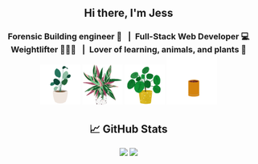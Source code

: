 <h2 align="center">
Hi there, I'm Jess
<!--  <img src="https://raw.githubusercontent.com/jessoliva/jessoliva/main/assets/hi.gif" width="10px"> -->
</h2>

<h3 align="center">
Forensic Building engineer 🏬 &ensp;|&ensp;Full-Stack Web Developer 💻 
</br>
Weightlifter 🏋🏽‍♀️ &ensp;|&ensp;Lover of learning, animals, and plants 🌱

</br>
<img src="https://raw.githubusercontent.com/jessoliva/jessoliva/main/assets/plant.gif" width="80px">
<img src="https://raw.githubusercontent.com/jessoliva/jessoliva/main/assets/plant6.gif" width="80px">
<img src="https://raw.githubusercontent.com/jessoliva/jessoliva/main/assets/plant2.gif" width="80px">
<img src="https://raw.githubusercontent.com/jessoliva/jessoliva/main/assets/plant5.gif" width="100px">
</h3> 

<h2 align="center">
📈 GitHub Stats 
</h2>
<p align="center">
<img src="https://github-readme-stats.vercel.app/api/top-langs/?username=jessoliva&layout=compact&theme=nightowl">

<img src="https://github-readme-stats.vercel.app/api?username=jessoliva&theme=nightowl&show_icons=true&count_private=true">
</p>



<!--
https://raw.githubusercontent.com/<User>/<Repository>/<branch>/<path/to/gif>

**jessoliva/jessoliva** is a ✨ _special_ ✨ repository because its `README.md` (this file) appears on your GitHub profile.

Here are some ideas to get you started:

- 🔭 I’m currently working on ...
- 🌱 I’m currently learning ...
- 👯 I’m looking to collaborate on ...
- 🤔 I’m looking for help with ...
- 💬 Ask me about ...
- 📫 How to reach me: ...
- 😄 Pronouns: ...
- ⚡ Fun fact: ...
-->